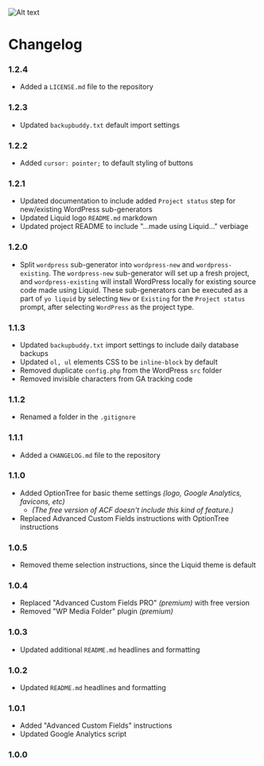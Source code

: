 ![Alt text](http://ryanaltvater.com/assets/img/logo-liquid.png "Liquid - A Yeoman Generator")

# Changelog

### 1.2.4

- Added a `LICENSE.md` file to the repository

### 1.2.3

- Updated `backupbuddy.txt` default import settings

### 1.2.2

- Added `cursor: pointer;` to default styling of buttons

### 1.2.1

- Updated documentation to include added `Project status` step for new/existing WordPress sub-generators
- Updated Liquid logo `README.md` markdown
- Updated project README to include "...made using Liquid..." verbiage

### 1.2.0

- Split `wordpress` sub-generator into `wordpress-new` and `wordpress-existing`. The `wordpress-new` sub-generator will set up a fresh project, and `wordpress-existing` will install WordPress locally for existing source code made using Liquid. These sub-generators can be executed as a part of `yo liquid` by selecting `New` or `Existing` for the `Project status` prompt, after selecting `WordPress` as the project type.

### 1.1.3

- Updated `backupbuddy.txt` import settings to include daily database backups
- Updated `ol, ul` elements CSS to be `inline-block` by default
- Removed duplicate `config.php` from the WordPress `src` folder
- Removed invisible characters from GA tracking code

### 1.1.2

- Renamed a folder in the `.gitignore`

### 1.1.1

- Added a `CHANGELOG.md` file to the repository

### 1.1.0

- Added OptionTree for basic theme settings *(logo, Google Analytics, favicons, etc)*
  - *(The free version of ACF doesn't include this kind of feature.)*
- Replaced Advanced Custom Fields instructions with OptionTree instructions

### 1.0.5

- Removed theme selection instructions, since the Liquid theme is default

### 1.0.4

- Replaced "Advanced Custom Fields PRO" *(premium)* with free version
- Removed "WP Media Folder" plugin *(premium)*

### 1.0.3

- Updated additional `README.md` headlines and formatting

### 1.0.2

- Updated `README.md` headlines and formatting

### 1.0.1

- Added "Advanced Custom Fields" instructions
- Updated Google Analytics script

### 1.0.0